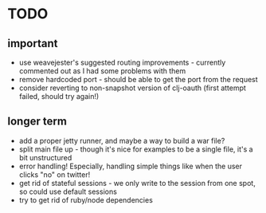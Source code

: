 # TODO

## important
* use weavejester's suggested routing improvements - currently commented out as I had some problems with them
* remove hardcoded port - should be able to get the port from the request
* consider reverting to non-snapshot version of clj-oauth (first attempt failed, should try again!)

## longer term
* add a proper jetty runner, and maybe a way to build a war file?
* split main file up - though it's nice for examples to be a single file, it's a bit unstructured
* error handling!  Especially, handling simple things like when the user clicks "no" on twitter!
* get rid of stateful sessions - we only write to the session from one spot, so could use default sessions
* try to get rid of ruby/node dependencies